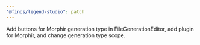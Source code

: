 ```yaml
---
"@finos/legend-studio": patch
---
```


Add buttons for Morphir generation type in FileGenerationEditor, add plugin for Morphir, and change generation type scope.
